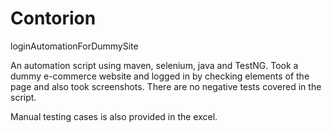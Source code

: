 # Contorion
loginAutomationForDummySite

An automation script using maven, selenium, java and TestNG. Took a dummy e-commerce website and logged in by checking elements of the page and also took screenshots. 
There are no negative tests covered in the script. 

Manual testing cases is also provided in the excel. 
